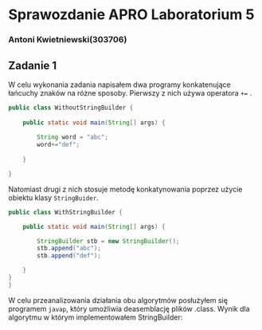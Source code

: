 # Sprawozdanie APRO Laboratorium 5 
### Antoni Kwietniewski(303706)
## Zadanie 1
W celu wykonania zadania napisałem dwa programy konkatenujące łańcuchy znaków na różne sposoby.
Pierwszy z nich używa operatora `+=` .
```java 
public class WithoutStringBuilder {
    
    public static void main(String[] args) {
        
        String word = "abc";
        word+="def";
        
    }

}
```
Natomiast drugi z nich stosuje metodę konkatynowania poprzez użycie obiektu klasy `StringBuider`.
```java 
public class WithStringBuilder {

    public static void main(String[] args) {

        StringBuilder stb = new StringBuilder();
        stb.append("abc");
        stb.append("def");

    }
}
}
```
W celu przeanalizowania działania obu algorytmów posłużyłem się programem `javap`, który umożliwia deasemblację plików .class. 
Wynik dla algorytmu w którym implementowałem StringBuilder:   
